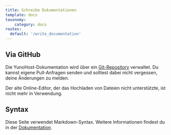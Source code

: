 ```yaml
---
title: Schreibe Dukumentationen
template: docs
taxonomy:
    category: docs
routes:
  default: '/write_documentation'
---
```


## Via GitHub

Die YunoHost-Dokumentation wird über ein [Git-Repository](https://github.com/YunoHost/doc) verwaltet. Du kannst eigene Pull-Anfragen senden und solltest dabei nicht vergessen, deine Änderungen zu melden.

Der alte Online-Editor, der das Hochladen von Dateien nicht unterstützte, ist nicht mehr in Verwendung.

## Syntax

Diese Seite verwendet Markdown-Syntax. Weitere Informationen findest du in der [Dokumentation](/doc_markdown_guide).
